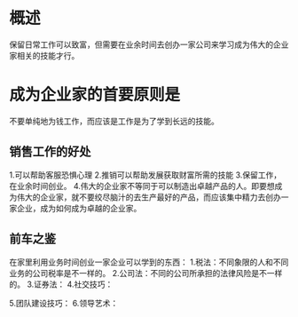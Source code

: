 # 概述
保留日常工作可以致富，但需要在业余时间去创办一家公司来学习成为伟大的企业家相关的技能才行。

# 成为企业家的首要原则是
不要单纯地为钱工作，而应该是工作是为了学到长远的技能。

## 销售工作的好处
1.可以帮助客服恐惧心理
2.推销可以帮助发展获取财富所需的技能
3.保留工作，在业余时间创业。
4.伟大的企业家不等同于可以制造出卓越产品的人。即要想成为伟大的企业家，就不要绞尽脑汁的去生产最好的产品，而应该集中精力去创办一家企业，成为如何成为卓越的企业家。

## 前车之鉴

在家里利用业务时间创业一家企业可以学到的东西：
1.税法：不同象限的人和不同业务的公司税率是不一样的。
2.公司法：不同的公司所承担的法律风险是不一样的。
3.证券法：
4.社交技巧：

5.团队建设技巧：
6.领导艺术：
